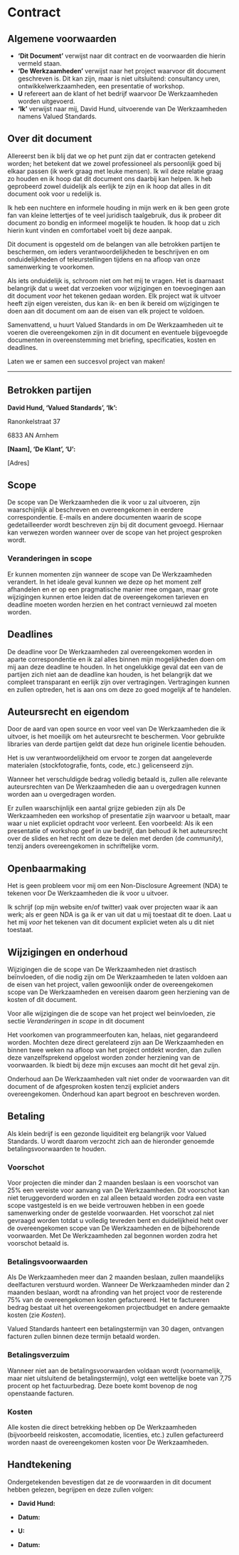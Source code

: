 # Contract

## Algemene voorwaarden

* **‘Dit Document’** verwijst naar dit contract en de voorwaarden die hierin
	vermeld staan.
* **‘De Werkzaamheden’** verwijst naar het project waarvoor dit document geschreven is.
	Dit kan zijn, maar is niet uitsluitend: consultancy uren, ontwikkelwerkzaamheden, een presentatie of workshop.
* **U** refereert aan de klant of het bedrijf waarvoor De Werkzaamheden worden uitgevoerd.
* **‘Ik’** verwijst naar mij, David Hund, uitvoerende van De Werkzaamheden namens Valued Standards.

## Over dit document

Allereerst ben ik blij dat we op het punt zijn dat er contracten getekend worden;
het betekent dat we zowel professioneel als persoonlijk goed bij elkaar passen (ik
werk graag met leuke mensen). Ik wil deze relatie graag zo houden en ik hoop dat
dit document ons daarbij kan helpen. Ik heb geprobeerd zowel duidelijk als
eerlijk te zijn en ik hoop dat alles in dit document ook voor u redelijk is.

Ik heb een nuchtere en informele houding in mijn werk en ik ben geen grote fan van
kleine lettertjes of te veel juridisch taalgebruik, dus ik probeer dit document zo bondig
en informeel mogelijk te houden. Ik hoop dat u zich hierin kunt vinden en comfortabel voelt
bij deze aanpak.

Dit document is opgesteld om de belangen van alle betrokken partijen te beschermen, om
ieders verantwoordelijkheden te beschrijven en om onduidelijkheden of teleurstellingen
tijdens en na afloop van onze samenwerking te voorkomen.

Als iets onduidelijk is, schroom niet om het mij te vragen. Het is daarnaast belangrijk
dat u weet dat verzoeken voor wijzigingen en toevoegingen aan dit document _voor_ het
tekenen gedaan worden. Elk project wat ik uitvoer heeft zijn eigen vereisten, dus kan ik- en 
ben ik bereid om wijzigingen te doen aan dit document om aan de eisen van elk project te
voldoen.

Samenvattend, u huurt Valued Standards in om De Werkzaamheden uit te voeren die overeengekomen
zijn in dit document en eventuele bijgevoegde documenten in overeenstemming met briefing, 
specificaties, kosten en deadlines.

Laten we er samen een succesvol project van maken!


---

## Betrokken partijen

**David Hund, ‘Valued Standards’, ‘Ik’:**

Ranonkelstraat 37

6833 AN Arnhem


**[Naam], ‘De Klant’, ‘U’:**

[Adres]

## Scope

De scope van De Werkzaamheden die ik voor u zal uitvoeren, zijn waarschijnlijk al beschreven 
en overeengekomen in eerdere correspondentie. E-mails en andere documenten waarin de 
scope gedetailleerder wordt beschreven zijn bij dit document gevoegd. Hiernaar kan 
verwezen worden wanneer over de scope van het project gesproken wordt.


### Veranderingen in scope

Er kunnen momenten zijn wanneer de scope van De Werkzaamheden verandert. In het ideale geval
kunnen we deze op het moment zelf afhandelen en er op een pragmatische manier mee
omgaan, maar grote wijzigingen kunnen ertoe leiden dat de overeengekomen tarieven en
deadline moeten worden herzien en het contract vernieuwd zal moeten worden.



## Deadlines

De deadline voor De Werkzaamheden zal overeengekomen worden in aparte 
correspondentie en ik zal alles binnen mijn mogelijkheden doen om mij
aan deze deadline te houden. In het ongelukkige geval dat een van de partijen
zich niet aan de deadline kan houden, is het belangrijk dat we compleet
transparant en eerlijk zijn over vertragingen. Vertragingen kunnen en zullen
optreden, het is aan ons om deze zo goed mogelijk af te handelen.


## Auteursrecht en eigendom

Door de aard van open source en voor veel van De Werkzaamheden die ik uitvoer, is het
moeilijk om het auteursrecht te beschermen. Voor gebruikte libraries van derde
partijen geldt dat deze hun originele licentie behouden.

Het is uw verantwoordelijkheid om ervoor te zorgen dat aangeleverde materialen
(stockfotografie, fonts, code, etc.) gelicenseerd zijn. 

Wanneer het verschuldigde bedrag volledig betaald is, zullen alle relevante 
auteursrechten van De Werkzaamheden die aan u overgedragen kunnen worden aan u
overgedragen worden.

Er zullen waarschijnlijk een aantal grijze gebieden zijn als De Werkzaamheden een workshop
of presentatie zijn waarvoor u betaalt, maar waar u niet expliciet opdracht voor 
verleent. Een voorbeeld: Als ik een presentatie of workshop geef in uw bedrijf,
dan behoud ik het auteursrecht over de slides en het recht om deze te delen met
derden (de _community_), tenzij anders overeengekomen in schriftelijke vorm.


## Openbaarmaking

Het is geen probleem voor mij om een Non-Disclosure Agreement (NDA) te tekenen voor
De Werkzaamheden die ik voor u uitvoer.

Ik schrijf (op mijn website en/of twitter) vaak over projecten waar ik aan werk; als
er geen NDA is ga ik er van uit dat u mij toestaat dit te doen. Laat u het mij _voor_
het tekenen van dit document expliciet weten als u dit niet toestaat.


## Wijzigingen en onderhoud

Wijzigingen die de scope van De Werkzaamheden niet drastisch beïnvloeden, of die nodig
zijn om De Werkzaamheden te laten voldoen aan de eisen van het project, vallen
gewoonlijk onder de overeengekomen scope van De Werkzaamheden en vereisen daarom geen 
herziening van de kosten of dit document.

Voor alle wijzigingen die de scope van het project wel beinvloeden, zie sectie
_Veranderingen in scope_ in dit document

Het voorkomen van programmeerfouten kan, helaas, niet gegarandeerd worden. Mochten
deze direct gerelateerd zijn aan De Werkzaamheden en binnen twee weken na afloop van het 
project ontdekt worden, dan zullen deze vanzelfsprekend opgelost worden zonder
herziening van de voorwaarden. Ik biedt bij deze mijn excuses aan mocht dit het
geval zijn.

Onderhoud aan De Werkzaamheden valt niet onder de voorwaarden van dit document of de
afgesproken kosten tenzij expliciet anders overeengekomen. Onderhoud kan apart
begroot en beschreven worden.


## Betaling

Als klein bedrijf is een gezonde liquiditeit erg belangrijk voor Valued Standards.
U wordt daarom verzocht zich aan de hieronder genoemde betalingsvoorwaarden te houden.


### Voorschot

Voor projecten die minder dan 2 maanden beslaan is een voorschot van 25% een 
vereiste voor aanvang van De Werkzaamheden. Dit voorschot kan niet teruggevorderd
worden en zal alleen betaald worden zodra een vaste scope vastgesteld is en we 
beide vertrouwen hebben in een goede samenwerking onder de gestelde voorwaarden.
Het voorschot zal niet gevraagd worden totdat u volledig tevreden bent en 
duidelijkheid hebt over de overeengekomen scope van De Werkzaamheden en de bijbehorende
voorwaarden. Met De Werkzaamheden zal begonnen worden zodra het voorschot betaald is.


### Betalingsvoorwaarden

Als De Werkzaamheden meer dan 2 maanden beslaan, zullen maandelijks deelfacturen verstuurd 
worden. Wanneer De Werkzaamheden minder dan 2 maanden beslaan, wordt na afronding van het
project voor de resterende 75% van de overeengekomen kosten gefactureerd.
Het te factureren bedrag bestaat uit het overeengekomen projectbudget en andere
gemaakte kosten (zie _Kosten_). 

Valued Standards hanteert een betalingstermijn van 30 dagen, ontvangen facturen 
zullen binnen deze termijn betaald worden.


### Betalingsverzuim

Wanneer niet aan de betalingsvoorwaarden voldaan wordt (voornamelijk, maar niet 
uitsluitend de betalingstermijn), volgt een wettelijke boete van 7,75 procent op
het factuurbedrag. Deze boete komt bovenop de nog openstaande facturen.


### Kosten

Alle kosten die direct betrekking hebben op De Werkzaamheden (bijvoorbeeld reiskosten, 
accomodatie, licenties, etc.) zullen gefactureerd worden naast de overeengekomen
kosten voor De Werkzaamheden.



## Handtekening

Ondergetekenden bevestigen dat ze de voorwaarden in dit document hebben gelezen,
begrijpen en deze zullen volgen:

* **David Hund:**
* **Datum:**


* **U:**
* **Datum:**
